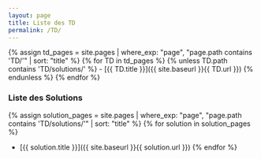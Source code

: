 ```yaml
---
layout: page
title: Liste des TD
permalink: /TD/
---
```


{% assign td_pages = site.pages | where_exp: "page", "page.path contains 'TD/'" | sort: "title" %}
{% for TD in td_pages %}
  {% unless TD.path contains 'TD/solutions/' %}
    - [{{ TD.title }}]({{ site.baseurl }}{{ TD.url }})
  {% endunless %}
{% endfor %}

### Liste des Solutions

{% assign solution_pages = site.pages | where_exp: "page", "page.path contains 'TD/solutions/'" | sort: "title" %}
{% for solution in solution_pages %}
  - [{{ solution.title }}]({{ site.baseurl }}{{ solution.url }})
{% endfor %}

